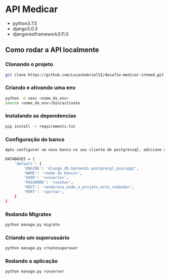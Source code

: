 # API Medicar

- python3.7.5
- django3.0.3
- djangorestframework3.11.0

## Como rodar a API localmente

### Clonando o projeto 
```sh
git clone https://github.com/LucasGabrielSI/desafio-medicar-intmed.git
````
### Criando e ativando uma env
```sh
python -m venv <nome_da_env>
source <nome_da_env>/bin/activate
````
### Instalando as dependencias
```sh
pip install -r requirements.txt
````
### Configuração do banco
```sh
Após configurar um novo banco no seu cliente de postgressql, adicione as seguintes informações em database no arquivo settings.py:

DATABASES = {
    'default': {
        'ENGINE': 'django.db.backends.postgresql_psycopg2',
        'NAME': '<nome do banco>',
        'USER': '<usuario>',
        'PASSWORD': '<senha>',
        'HOST': '<endereco_onde_o_projeto_esta_rodando>',
        'PORT': '<porta>',
    }
}
```` 
### Rodando Migrates
```sh
python manage.py migrate
````
### Criando um superusuário
```sh
python manage.py createsuperuser
````
### Rodando a aplicação 
```sh
python manage.py runserver
````
